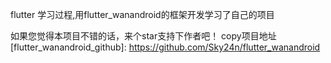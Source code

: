 flutter 学习过程,用flutter_wanandroid的框架开发学习了自己的项目

如果您觉得本项目不错的话，来个star支持下作者吧！ 
copy项目地址
[flutter_wanandroid_github]: https://github.com/Sky24n/flutter_wanandroid

